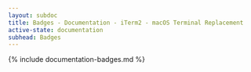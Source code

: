 ```yaml
---
layout: subdoc
title: Badges - Documentation - iTerm2 - macOS Terminal Replacement
active-state: documentation
subhead: Badges
---
```

{% include documentation-badges.md %}

